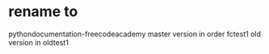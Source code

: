 # rename to 
pythondocumentation-freecodeacademy
master version in order fctest1
old version in oldtest1
